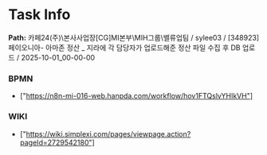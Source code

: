 # Task Info

**Path:** 카페24(주)\본사사업장\[CG]MI본부\MIH그룹\밸류업팀 / sylee03 / [348923] 페이오니아- 아마존 정산 _ 지라에 각 담당자가 업로드해준 정산 파일 수집 후 DB 업로드 / 2025-10-01_00-00-00

### BPMN
- ["https://n8n-mi-016-web.hanpda.com/workflow/hov1FTQslvYHIkVH"]

### WIKI
- ["https://wiki.simplexi.com/pages/viewpage.action?pageId=2729542180"]


